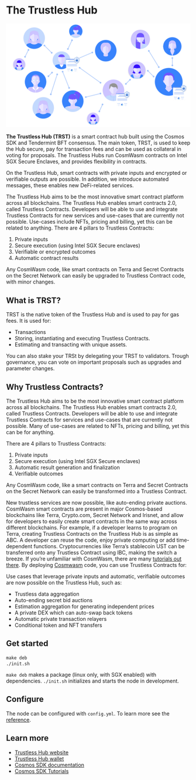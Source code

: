 # The Trustless Hub

![Welcome to the Trustless Hub](docs/images/web.png)

**The Trustless Hub (TRST)** is a smart contract hub built using the Cosmos SDK and Tendermint BFT consensus. The main token, TRST, is used to keep the Hub secure, pay for transaction fees and can be used as collateral in voting for proposals. The Trustless Hubs run CosmWasm contracts on Intel SGX Secure Enclaves, and provides flexibility in contracts.

On the Trustless Hub, smart contracts with private inputs and encrypted or verifiable outputs are possible. In addition, we introduce automated messages, these enables new DeFi-related services.

The Trustless Hub aims to be the most innovative smart contract platform across all blockchains. The Trustless Hub enables smart contracts 2.0, called Trustless Contracts. Developers will be able to use and integrate Trustless Contracts for new services and use-cases that are currently not possible. Use-cases include NFTs, pricing and billing, yet this can be related to anything.
There are 4 pillars to Trustless Contracts:
1. Private inputs
2. Secure execution (using Intel SGX Secure enclaves)
3. Verifiable or encrypted outcomes
4. Automatic contract results

Any CosmWasm code, like smart contracts on Terra and Secret Contracts on the Secret Network can easily be upgraded to Trustless Contract code, with minor changes.

## What is TRST?

TRST is the native token of the Trustless Hub and is used to pay for gas fees. It is used for:

* Transactions
* Storing, instantiating and executing Trustless Contracts. 
* Estimating and transacting with unique assets. 

You can also stake your TRSt by delegating your TRST to validators. Trough governance, you can vote on important proposals such as upgrades and parameter changes. 


## Why Trustless Contracts?
The Trustless Hub aims to be the most innovative smart contract platform across all blockchains. The Trustless Hub enables smart contracts 2.0, called Trustless Contracts. Developers will be able to use and integrate Trustless Contracts for services and use-cases that are currently not possible. Many of use-cases are related to NFTs, pricing and billing, yet this can be for anything.


There are 4 pillars to Trustless Contracts:
1. Private inputs
2. Secure execution (using Intel SGX Secure enclaves)
3. Automatic result generation and finalization
4. Verifiable outcomes

Any CosmWasm code, like a smart contracts on Terra and Secret Contracts on the Secret Network can easily be transformed into a Trustless Contract.

New trustless services are now possible, like auto-ending private auctions. CosmWasm smart contracts are present in major Cosmos-based blockchains like Terra, Crypto.com, Secret Network and Irisnet, and allow for developers to easily create smart contracts in the same way across different blockchains. For example, if a developer learns to program on Terra, creating Trustless Contracts on the Trustless Hub is as simple as ABC. A developer can reuse the code, enjoy private computing or add time-dependent functions. Cryptocurrencies like Terra’s stablecoin UST can be transferred onto any Trustless Contract using IBC, making the switch a breeze. If you’re unfamiliar with CosmWasm, there are many [tutorials out there](https://www.youtube.com/results?search_query=CosmWasm).
By deploying [Cosmwasm](https://cosmwasm.com/) code, you can use Trustless Contracts for:

Use cases that leverage private inputs and automatic, verifiable outcomes are now possible on the Trustless Hub, such as:
- Trustless data aggregation
- Auto-ending secret bid auctions 
- Estimation aggregation for generating independent prices
- A private DEX which can auto-swap back tokens
- Automatic private transaction relayers
- Conditional token and NFT transfers


## Get started

```
make deb
./init.sh
```

`make deb` makes a package (linux only, with SGX enabled) with dependencies. `./init.sh` initializes and starts the node in development.

## Configure

The node can be configured with `config.yml`. To learn more see the [reference](https://github.com/tendermint/starport#documentation).

## Learn more

- [Trustless Hub website](https://trustlesshub.com/)
- [Trustless Hub wallet](https://interact.trustlesshub.com/)
- [Cosmos SDK documentation](https://docs.cosmos.network)
- [Cosmos SDK Tutorials](https://tutorials.cosmos.network)




